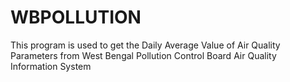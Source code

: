 # WBPOLLUTION
This program is used to get the Daily Average Value of Air Quality Parameters  from West Bengal Pollution Control Board Air Quality Information System
